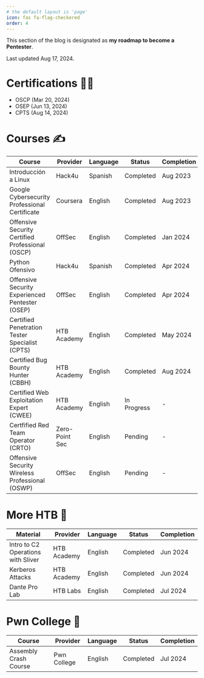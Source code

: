 ```yaml
---
# the default layout is 'page'
icon: fas fa-flag-checkered
order: 4
---
```

This section of the blog is designated as **my roadmap to become a Pentester**.

Last updated Aug 17, 2024.

# Certifications 👨‍🎓

* OSCP (Mar 20, 2024)
* OSEP (Jun 13, 2024)
* CPTS (Aug 14, 2024)

# Courses ✍️

| Course                                                 | Provider       | Language | Status       | Completion |
|--------------------------------------------------------|----------------|----------|--------------|------------|
| Introducción a Linux                                   | Hack4u         | Spanish  | Completed    | Aug 2023   |
| Google Cybersecurity Professional Certificate          | Coursera       | English  | Completed    | Aug 2023   |
| Offensive Security Certified Professional (OSCP)       | OffSec         | English  | Completed    | Jan 2024   |
| Python Ofensivo                                        | Hack4u         | Spanish  | Completed    | Apr 2024   |
| Offensive Security Experienced Pentester (OSEP)        | OffSec         | English  | Completed    | Apr 2024   |
| Certified Penetration Tester Specialist (CPTS)         | HTB Academy    | English  | Completed    | May 2024   |
| Certified Bug Bounty Hunter (CBBH)                     | HTB Academy    | English  | Completed    | Aug 2024   |
| Certified Web Exploitation Expert (CWEE)               | HTB Academy    | English  | In Progress  | -          |
| Certfified Red Team Operator (CRTO)                    | Zero-Point Sec | English  | Pending      | -          |
| Offensive Security Wireless Professional (OSWP)        | OffSec         | English  | Pending      | -          |

# More HTB 💚

| Material                                               | Provider       | Language | Status       | Completion |
|--------------------------------------------------------|----------------|----------|--------------|------------|
| Intro to C2 Operations with Sliver                     | HTB Academy    | English  | Completed    | Jun 2024   |
| Kerberos Attacks                                       | HTB Academy    | English  | Completed    | Jun 2024   |
| Dante Pro Lab                                          | HTB Labs       | English  | Completed    | Jul 2024   |

# Pwn College 🥷

| Course                                                 | Provider       | Language | Status       | Completion |
|--------------------------------------------------------|----------------|----------|--------------|------------|
| Assembly Crash Course                                  | Pwn College    | English  | Completed    | Jul 2024   |
